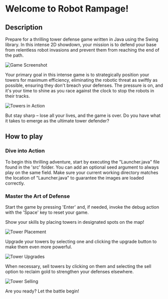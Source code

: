 # Welcome to Robot Rampage!

## Description
Prepare for a thrilling tower defense game written in Java using the Swing library. In this intense 2D showdown, your mission is to defend your base from relentless robot invasions and prevent them from reaching the end of the path.

![Game Screenshot](https://github.com/69Jesse/Tower-Defense/assets/104533077/d17d4653-8708-4ed3-b123-6f50e2f72a42)

Your primary goal in this intense game is to strategically position your towers for maximum efficiency, eliminating the robotic threat as swiftly as possible, ensuring they don't breach your defenses. The pressure is on, and it's your time to shine as you race against the clock to stop the robots in their tracks.

![Towers in Action](https://github.com/69Jesse/Tower-Defense/assets/104533077/ba16130b-c537-481e-8c18-c354c8da94cd)

But stay sharp – lose all your lives, and the game is over. Do you have what it takes to emerge as the ultimate tower defender?

## How to play
### Dive into Action
To begin this thrilling adventure, start by executing the "Launcher.java" file found in the 'src' folder. You can add an optional seed argument to always play on the same field. Make sure your current working directory matches the location of "Launcher.java" to guarantee the images are loaded correctly.

### Master the Art of Defense
Start the game by pressing 'Enter' and, if needed, invoke the debug action with the 'Space' key to reset your game.

Show your skills by placing towers in designated spots on the map!

![Tower Placement](https://github.com/69Jesse/Tower-Defense/assets/104533077/0fb96e92-0f3c-4d6a-a4c0-c1d040326bff)

Upgrade your towers by selecting one and clicking the upgrade button to make them even more powerful.

![Tower Upgrades](https://github.com/69Jesse/Tower-Defense/assets/104533077/0aa6b1e8-ba60-426a-9ea4-bf9369eaa4d1)

When necessary, sell towers by clicking on them and selecting the sell option to reclaim gold to strengthen your defenses elsewhere.

![Tower Selling](https://github.com/69Jesse/Tower-Defense/assets/104533077/49aba33a-c8ba-4bfc-9f40-d0d747bec862)


Are you ready? Let the battle begin!
